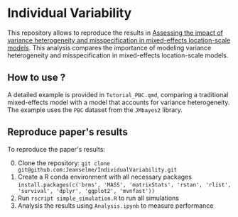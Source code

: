 # Individual Variability
This repository allows to reproduce the results in [Assessing the impact of variance heterogeneity and misspecification in mixed-effects location-scale models](https://arxiv.org/abs/2505.18038). This analysis compares the importance of modeling variance heterogeneity and misspecification in mixed-effects location-scale models. 

## How to use ?
A detailed example is provided in `Tutorial_PBC.qmd`, comparing a traditional mixed-effects model with a model that accounts for variance heterogeneity. The example uses the `PBC` dataset from the `JMbayes2` library.

## Reproduce paper's results
To reproduce the paper's results:

0. Clone the repository: `git clone git@github.com:Jeanselme/IndividualVariability.git`
1. Create a R conda environment with all necessary packages `install.packages(c('brms', 'MASS', 'matrixStats', 'rstan', 'rlist', 'survival', 'dplyr', 'ggplot2', 'mvnfast')) `
3. Run `rscript simple_simulation.R` to run all simulations
5. Analysis the results using `Analysis.ipynb` to measure performance
